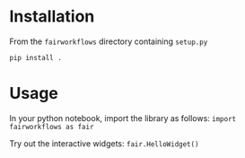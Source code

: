 # Installation

From the ```fairworkflows``` directory containing ```setup.py```
```
pip install .
```

# Usage
In your python notebook, import the library as follows:
```import fairworkflows as fair```

Try out the interactive widgets:
```fair.HelloWidget()```
